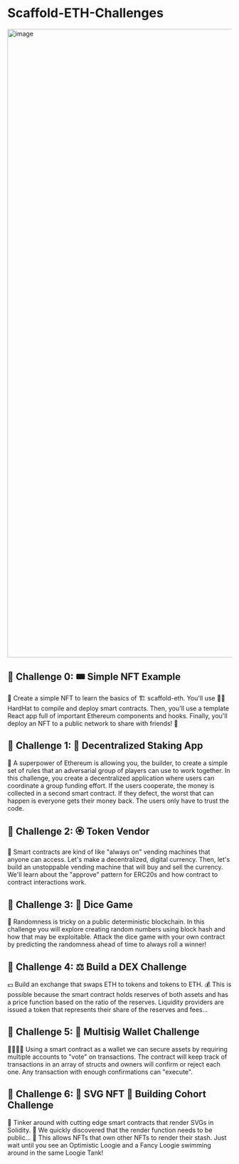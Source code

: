 # Scaffold-ETH-Challenges

<img width="1414" alt="image" src="https://github.com/Solidityarchitect/Scaffold-ETH-Challenges/assets/125990317/804aca4e-3ea6-4aa5-a911-67c5391bac3b">

## 🚩 Challenge 0: 🎟 Simple NFT Example
🎫 Create a simple NFT to learn the basics of 🏗 scaffold-eth. You'll use 👷‍♀️ HardHat to compile and deploy smart contracts. Then, you'll use a template React app full of important Ethereum components and hooks. Finally, you'll deploy an NFT to a public network to share with friends! 🚀

## 🚩 Challenge 1: 🥩 Decentralized Staking App
🦸 A superpower of Ethereum is allowing you, the builder, to create a simple set of rules that an adversarial group of players can use to work together. In this challenge, you create a decentralized application where users can coordinate a group funding effort. If the users cooperate, the money is collected in a second smart contract. If they defect, the worst that can happen is everyone gets their money back. The users only have to trust the code.

## 🚩 Challenge 2: 🏵 Token Vendor
🤖 Smart contracts are kind of like "always on" vending machines that anyone can access. Let's make a decentralized, digital currency. Then, let's build an unstoppable vending machine that will buy and sell the currency. We'll learn about the "approve" pattern for ERC20s and how contract to contract interactions work.

## 🚩 Challenge 3: 🎲 Dice Game
🎰 Randomness is tricky on a public deterministic blockchain. In this challenge you will explore creating random numbers using block hash and how that may be exploitable. Attack the dice game with your own contract by predicting the randomness ahead of time to always roll a winner!

## 🚩 Challenge 4: ⚖️ Build a DEX Challenge
💵 Build an exchange that swaps ETH to tokens and tokens to ETH. 💰 This is possible because the smart contract holds reserves of both assets and has a price function based on the ratio of the reserves. Liquidity providers are issued a token that represents their share of the reserves and fees...

## 🚩 Challenge 5: 👛 Multisig Wallet Challenge
👩‍👩‍👧‍👧 Using a smart contract as a wallet we can secure assets by requiring multiple accounts to "vote" on transactions. The contract will keep track of transactions in an array of structs and owners will confirm or reject each one. Any transaction with enough confirmations can "execute".

## 🚩 Challenge 6: 🎁 SVG NFT 🎫 Building Cohort Challenge
🧙 Tinker around with cutting edge smart contracts that render SVGs in Solidity. 🧫 We quickly discovered that the render function needs to be public... 🤔 This allows NFTs that own other NFTs to render their stash. Just wait until you see an Optimistic Loogie and a Fancy Loogie swimming around in the same Loogie Tank!


